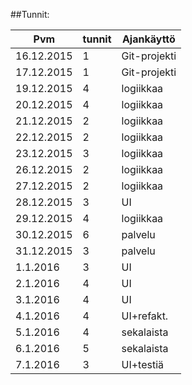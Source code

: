 ##Tunnit:

| Pvm        | tunnit |  Ajankäyttö  |
|------------|--------|--------------|
| 16.12.2015 | 1      | Git-projekti |
| 17.12.2015 | 1      | Git-projekti |
| 19.12.2015 | 4      | logiikkaa    |
| 20.12.2015 | 4      | logiikkaa    |
| 21.12.2015 | 2      | logiikkaa    |
| 22.12.2015 | 2      | logiikkaa    |
| 23.12.2015 | 3      | logiikkaa    |
| 26.12.2015 | 2      | logiikkaa    |
| 27.12.2015 | 2      | logiikkaa    |
| 28.12.2015 | 3      | UI           |
| 29.12.2015 | 4      | logiikkaa    |
| 30.12.2015 | 6      | palvelu      |
| 31.12.2015 | 3      | palvelu      |
| 1.1.2016   | 3      | UI           |
| 2.1.2016   | 4      | UI           |
| 3.1.2016   | 4      | UI           |
| 4.1.2016   | 4      | UI+refakt.   |
| 5.1.2016   | 4      | sekalaista   |
| 6.1.2016   | 5      | sekalaista   |
| 7.1.2016   | 3      | UI+testiä    |


